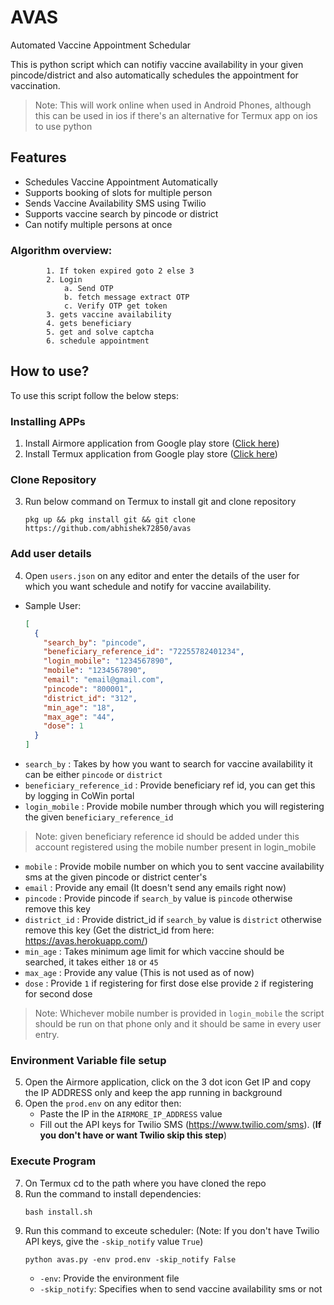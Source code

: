 # AVAS
Automated Vaccine Appointment Schedular

This is python script which can notifiy vaccine availability in your given pincode/district and also automatically schedules the appointment for vaccination.

> Note: This will work online when used in Android Phones, although this can be used in ios if there's an alternative for Termux app on ios to use python

## Features
- Schedules Vaccine Appointment Automatically
- Supports booking of slots for multiple person
- Sends Vaccine Availability SMS using Twilio
- Supports vaccine search by pincode or district
- Can notify multiple persons at once

### Algorithm overview:
```
        1. If token expired goto 2 else 3
        2. Login
            a. Send OTP
            b. fetch message extract OTP
            c. Verify OTP get token
        3. gets vaccine availability
        4. gets beneficiary
        5. get and solve captcha
        6. schedule appointment
```

## How to use?
To use this script follow the below steps:

### Installing APPs
1. Install Airmore application from Google play store (<a href='https://play.google.com/store/apps/details?id=com.airmore'>Click here</a>)
2. Install Termux application from Google play store (<a href='https://play.google.com/store/apps/details?id=com.termux'>Click here</a>)

### Clone Repository
3. Run below command on Termux to install git and clone repository
    ```
    pkg up && pkg install git && git clone https://github.com/abhishek72850/avas
    ```
### Add user details    
4. Open `users.json` on any editor and enter the details of the user for which you want schedule and notify for vaccine availability.
* Sample User:
    ```json
    [
      {
        "search_by": "pincode",
        "beneficiary_reference_id": "72255782401234",
        "login_mobile": "1234567890",
        "mobile": "1234567890",
        "email": "email@gmail.com",
        "pincode": "800001",
        "district_id": "312",
        "min_age": "18",
        "max_age": "44",
        "dose": 1
      }
    ]
    ```
* `search_by` : Takes by how you want to search for vaccine availability it can be either `pincode` or `district`
* `beneficiary_reference_id` : Provide beneficiary ref id, you can get this by logging in CoWin portal
* `login_mobile` : Provide mobile number through which you will registering the given `beneficiary_reference_id`
> Note: given beneficiary reference id should be added under this account registered using the mobile number present in login_mobile
* `mobile` : Provide mobile number on which you to sent vaccine availability sms at the given pincode or district center's
* `email` : Provide any email (It doesn't send any emails right now)
* `pincode` : Provide pincode if `search_by` value is `pincode` otherwise remove this key
* `district_id` : Provide district_id if `search_by` value is `district` otherwise remove this key (Get the district_id from here: https://avas.herokuapp.com/)
* `min_age` : Takes minimum age limit for which vaccine should be searched, it takes either `18` or `45`
* `max_age` : Provide any value (This is not used as of now)
* `dose` : Provide `1` if registering for first dose else provide `2` if registering for second dose

> Note: Whichever mobile number is provided in `login_mobile` the script should be run on that phone only and it should be same in every user entry.

### Environment Variable file setup
5. Open the Airmore application, click on the 3 dot icon Get IP and copy the IP ADDRESS only and keep the app running in background
6. Open the `prod.env` on any editor then:
    - Paste the IP in the `AIRMORE_IP_ADDRESS` value
    - Fill out the API keys for Twilio SMS (https://www.twilio.com/sms). (**If you don't have or want Twilio skip this step**)

### Execute Program
7. On Termux cd to the path where you have cloned the repo
8. Run the command to install dependencies:
    ```
    bash install.sh
    ```
9. Run this command to exceute scheduler:
    (Note: If you don't have Twilio API keys, give the `-skip_notify` value `True`)
    ```
    python avas.py -env prod.env -skip_notify False
    ```
    - `-env`: Provide the environment file
    - `-skip_notify`: Specifies when to send vaccine availability sms or not
